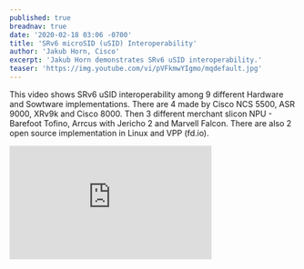 ```yaml
---
published: true
breadnav: true
date: '2020-02-18 03:06 -0700'
title: 'SRv6 microSID (uSID) Interoperability'
author: 'Jakub Horn, Cisco'
excerpt: 'Jakub Horn demonstrates SRv6 uSID interoperability.'
teaser: 'https://img.youtube.com/vi/pVFkmwYIgmo/mqdefault.jpg'
---    
```

This video shows SRv6 uSID interoperability  among 9 different Hardware and Sowtware implementations. There are 4 made by Cisco NCS 5500, ASR 9000, XRv9k and Cisco 8000. Then 3 different merchant slicon NPU - Barefoot Tofino, Arrcus with Jericho 2 and Marvell Falcon. There are also 2 open source implementation in Linux and VPP (fd.io).

<iframe width="355" height="200" src="https://www.youtube.com/embed/pVFkmwYIgmo" frameborder="0" allowfullscreen></iframe>
